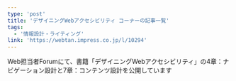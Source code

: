 ```yaml
---
type: 'post'
title: 'デザイニングWebアクセシビリティ コーナーの記事一覧'
tags:
  - '情報設計・ライティング'
link: 'https://webtan.impress.co.jp/l/10294'
---
```

Web担当者Forumにて、書籍「デザイニングWebアクセシビリティ」の4章：ナビゲーション設計と7章：コンテンツ設計を公開しています